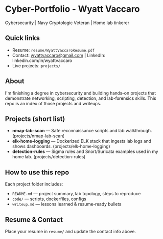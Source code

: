 # Cyber-Portfolio - Wyatt Vaccaro

Cybersecurity | Navy Cryptologic Veteran | Home lab tinkerer

## Quick links
- Resume: `resume/WyattVaccaroResume.pdf`
- Contact: wyattvaccaro@gmail.com | LinkedIn: linkedin.com/in/wyattvaccaro
- Live projects: `projects/`

## About
I'm finishing a degree in cybersecurity and building hands-on projects that demonstrate networking, scripting, detection, and lab-forensics skills. This repo is an index of those projects and writeups.

## Projects (short list)
- **nmap-lab-scan** — Safe reconnaissance scripts and lab walkthrough. (projects/nmap-lab-scan)
- **elk-home-logging** — Dockerized ELK stack that ingests lab logs and shows dashboards. (projects/elk-home-logging)
- **detection-rules** — Sigma rules and Snort/Suricata examples used in my home lab. (projects/detection-rules)

## How to use this repo
Each project folder includes:
- `README.md` — project summary, lab topology, steps to reproduce
- `code/` — scripts, dockerfiles, configs
- `writeup.md` — lessons learned & resume-ready bullets

## Resume & Contact
Place your resume in `resume/` and update the contact info above.
